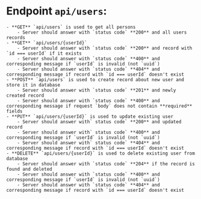 # Endpoint `api/users`:
    - **GET** `api/users` is used to get all persons
        - Server should answer with `status code` **200** and all users records
    - **GET** `api/users/{userId}` 
        - Server should answer with `status code` **200** and record with `id === userId` if it exists
        - Server should answer with `status code` **400** and corresponding message if `userId` is invalid (not `uuid`)
        - Server should answer with `status code` **404** and corresponding message if record with `id === userId` doesn't exist
    - **POST** `api/users` is used to create record about new user and store it in database
        - Server should answer with `status code` **201** and newly created record
        - Server should answer with `status code` **400** and corresponding message if request `body` does not contain **required** fields
    - **PUT** `api/users/{userId}` is used to update existing user
        - Server should answer with` status code` **200** and updated record
        - Server should answer with` status code` **400** and corresponding message if `userId` is invalid (not `uuid`)
        - Server should answer with` status code` **404** and corresponding message if record with `id === userId` doesn't exist
    - **DELETE** `api/users/{userId}` is used to delete existing user from database
        - Server should answer with `status code` **204** if the record is found and deleted
        - Server should answer with `status code` **400** and corresponding message if `userId` is invalid (not `uuid`)
        - Server should answer with `status code` **404** and corresponding message if record with `id === userId` doesn't exist